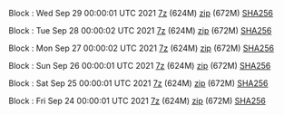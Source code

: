 Block : Wed Sep 29 00:00:01 UTC 2021 [7z](https://transfer.sh/0GOITK/bootstrap.dat.20210929.7z) (624M) [zip](https://transfer.sh/mAUFBH/bootstrap.dat.20210929.zip) (672M) [SHA256](https://transfer.sh/fvqVk8/sha256.txt)

Block : Tue Sep 28 00:00:02 UTC 2021 [7z](https://transfer.sh/nmTI7x/bootstrap.dat.20210928.7z) (624M) [zip](https://transfer.sh/KPdONk/bootstrap.dat.20210928.zip) (672M) [SHA256](https://transfer.sh/ygPmx9/sha256.txt)

Block : Mon Sep 27 00:00:02 UTC 2021 [7z](https://transfer.sh/KslIVF/bootstrap.dat.20210927.7z) (624M) [zip](https://transfer.sh/QrCVUD/bootstrap.dat.20210927.zip) (672M) [SHA256](https://transfer.sh/ilgiPo/sha256.txt)

Block : Sun Sep 26 00:00:01 UTC 2021 [7z](https://transfer.sh/EiaBbu/bootstrap.dat.20210926.7z) (624M) [zip](https://transfer.sh/2Dt6aG/bootstrap.dat.20210926.zip) (672M) [SHA256](https://transfer.sh/0l7n9J/sha256.txt)

Block : Sat Sep 25 00:00:01 UTC 2021 [7z](https://transfer.sh/0dkqdK/bootstrap.dat.20210925.7z) (624M) [zip](https://transfer.sh/IX1Oq4/bootstrap.dat.20210925.zip) (672M) [SHA256](https://transfer.sh/eoXq1U/sha256.txt)

Block : Fri Sep 24 00:00:01 UTC 2021 [7z](https://transfer.sh/v0luUa/bootstrap.dat.20210924.7z) (624M) [zip](https://transfer.sh/grejnS/bootstrap.dat.20210924.zip) (672M) [SHA256](https://transfer.sh/ri1m2Q/sha256.txt)
